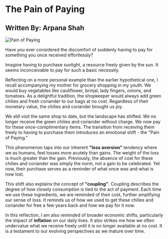 # The Pain of Paying 
## Written By: Arpana Shah 

![Pain of Paying](https://github.com/Arpanaaa/Arpanaaa.github.io/assets/159395386/80c0a338-6e72-4463-aea2-9cea4b80577b)

Have you ever considered the discomfort of suddenly having to pay for something you once received effortlessly?

Imagine having to purchase sunlight, a resource freely given by the sun. It seems inconceivable to pay for such a basic necessity.

Reflecting on a more personal example than the earlier hypothetical one, I recall accompanying my mother for grocery shopping in my youth. We would buy vegetables like cauliflower, brinjal, lady fingers, onions, and tomatoes. As a delightful tradition, the shopkeeper would always add green chilies and fresh coriander to our bags at no cost. Regardless of their monetary value, the chilies and coriander brought us joy. 

We still visit the same shop to date, but the landscape has shifted. We no longer receive the green chilies and coriander without charge. We now pay for these once-complimentary items. The transition from receiving them freely to having to purchase them introduces an emotional shift - the "Pain of Paying."

This phenomenon taps into our inherent **"loss aversion"** tendency where we as humans, feel losses more acutely than gains. The weight of the loss is much greater than the gain. Previously, the absence of cost for these chilies and coriander was simply the norm, not a gain to be celebrated. Yet now, their purchase serves as a reminder of what once was and what is now lost.

This shift also explains the concept of **"coupling"**. Coupling describes the degree of how closely consumption is tied to the act of payment. Each time we use these ingredients, we are reminded of their cost, further amplifying our sense of loss. It reminds us of how we used to get these chilies and coriander for free a few years back and how we pay for it now. 

In this reflection, I am also reminded of broader economic shifts, particularly the impact of **inflation** on our daily lives. It also strikes me how we often undervalue what we receive freely until it is no longer available at no cost. It is a testament to our evolving perspectives as we mature over time.



